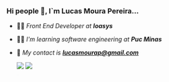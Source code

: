 ### Hi people :love_you_gesture:, I`m Lucas Moura Pereira...

- :man_technologist: *Front End Developer at **Ioasys***
- :student: *I'm learning software engineering at **Puc Minas***
- :e-mail: *My contact is **lucasmourap@gmail.com***

  <div>
    <img height="180em" src="https://github-readme-stats.vercel.app/api?username=LucasMouraPereira&show_icons=true&theme=tokyonight" />
    <img height="180em" src="https://github-readme-stats.vercel.app/api/top-langs/?username=LucasMouraPereira&langs_count=4&show_icons=true&theme=tokyonight&layout=donut" />
  </div>

  <div>
    <img height="5em" src="./zelda_link.gif" />
  </div>
